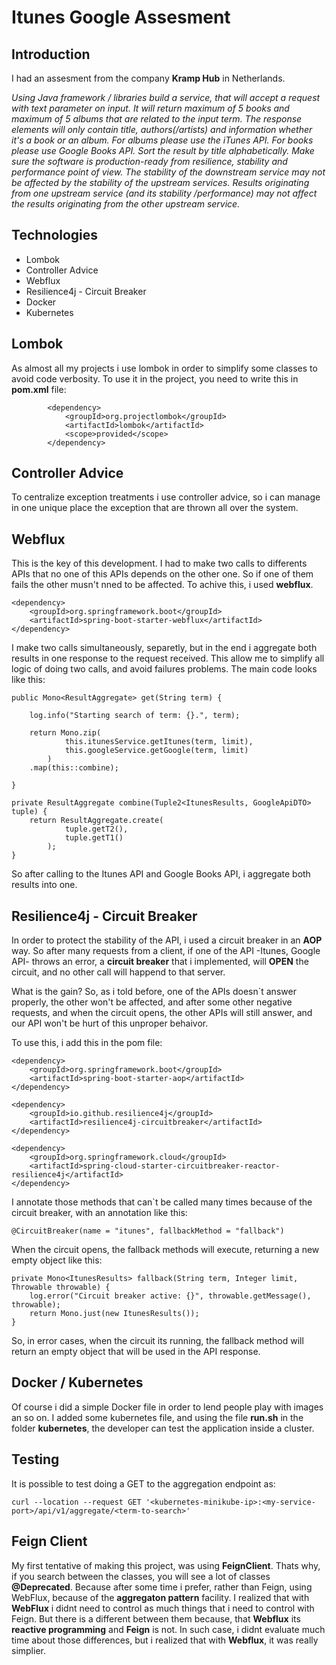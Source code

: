 
# Itunes Google Assesment

## Introduction

I had an assesment from the company **Kramp Hub** in Netherlands.

*Using Java framework / libraries build a service, that will accept a request with text parameter on input. It will return maximum of 5 books and maximum of 5 albums that are related to the input term. The response elements will only contain title, authors(/artists) and information whether it's a book or an album. For albums please use the iTunes API. For books please use Google Books API. Sort the result by title alphabetically. Make sure the software is production-ready from resilience, stability and performance point of view. The stability of the downstream service may not be affected by the stability of the upstream services. Results originating from one upstream service (and its stability /performance) may not affect the results originating from the other upstream service.*

## Technologies 

 - Lombok
 - Controller Advice
 - Webflux
 - Resilience4j - Circuit Breaker
 - Docker
 - Kubernetes

## Lombok

As almost all my projects i use lombok in order to simplify some classes to avoid code verbosity. To use it in the project, you need to write this in **pom.xml** file:
```
		<dependency>
		    <groupId>org.projectlombok</groupId>
		    <artifactId>lombok</artifactId>
		    <scope>provided</scope>
		</dependency>	
```

## Controller Advice

To centralize exception treatments i use controller advice, so i can manage in one unique place the exception that are thrown all over the system.

## Webflux

This is the key of this development.  I had to make two calls to differents APIs that no one of this APIs depends on the other one. So if one of them fails the other musn't nned to be affected. To achive this, i used **webflux**. 

```
<dependency>
	<groupId>org.springframework.boot</groupId>
	<artifactId>spring-boot-starter-webflux</artifactId>
</dependency>
```
I make two calls simultaneously, separetly, but in the end i aggregate both results in one response to the request received. This allow me to simplify all logic of doing two calls, and avoid failures problems. The main code looks like this:
```
public Mono<ResultAggregate> get(String term) {

	log.info("Starting search of term: {}.", term);

	return Mono.zip(
			this.itunesService.getItunes(term, limit),
			this.googleService.getGoogle(term, limit)
		)
	.map(this::combine);

}

private ResultAggregate combine(Tuple2<ItunesResults, GoogleApiDTO> tuple) {
	return ResultAggregate.create(
			tuple.getT2(), 
			tuple.getT1()
		);
}
```
So after calling to the Itunes API and Google Books API, i aggregate both results into one.

## Resilience4j - Circuit Breaker

In order to protect the stability of the API, i used a circuit breaker in an **AOP** way. So after many requests from a client, if one of the API -Itunes, Google API- throws an error, a **circuit breaker** that i implemented, will **OPEN** the circuit, and no other call will happend to that server.  

What is the gain? So, as i told before, one of the APIs doesn`t answer properly, the other won't be affected, and after some other negative requests, and when the circuit opens, the other APIs will still answer, and our API won't be hurt of this unproper behaivor.

To use this, i add this in the pom file:

```
<dependency>
    <groupId>org.springframework.boot</groupId>
    <artifactId>spring-boot-starter-aop</artifactId>
</dependency>	

<dependency>
    <groupId>io.github.resilience4j</groupId>
    <artifactId>resilience4j-circuitbreaker</artifactId>
</dependency>	

<dependency>
    <groupId>org.springframework.cloud</groupId>
    <artifactId>spring-cloud-starter-circuitbreaker-reactor-resilience4j</artifactId>
</dependency>
```
I annotate those methods that can`t be called many times because of the circuit breaker, with an annotation like this:

```
@CircuitBreaker(name = "itunes", fallbackMethod = "fallback")
```
When the circuit opens, the fallback methods will execute, returning a new empty object like this:

```
private Mono<ItunesResults> fallback(String term, Integer limit, Throwable throwable) {
	log.error("Circuit breaker active: {}", throwable.getMessage(), throwable);
	return Mono.just(new ItunesResults());
}
```

So, in error cases, when the circuit its running, the fallback method will return an empty object that will be used in the API response.

## Docker / Kubernetes

Of course i did a simple Docker file in order to lend people play with images an so on. I added some kubernetes file, and using the file **run.sh** in the folder **kubernetes**, the developer can test the application inside a cluster.

## Testing

It is possible to test doing a GET to the aggregation endpoint as:

```
curl --location --request GET '<kubernetes-minikube-ip>:<my-service-port>/api/v1/aggregate/<term-to-search>'
```

## Feign Client

My first tentative of making this project, was using **FeignClient**. Thats why, if you search between the classes, you will see a lot of classes **@Deprecated**. Because after some time i prefer, rather than Feign, using WebFlux, because of the **aggregaton pattern** facility. 
I realized that with **WebFlux** i didnt need to control as much things that i need to control with Feign. But there is a different between them because, that **Webflux** its **reactive programming** and **Feign** is not. In such case, i didnt evaluate much time about those differences, but  i realized that with **Webflux**, it was really simplier. 
